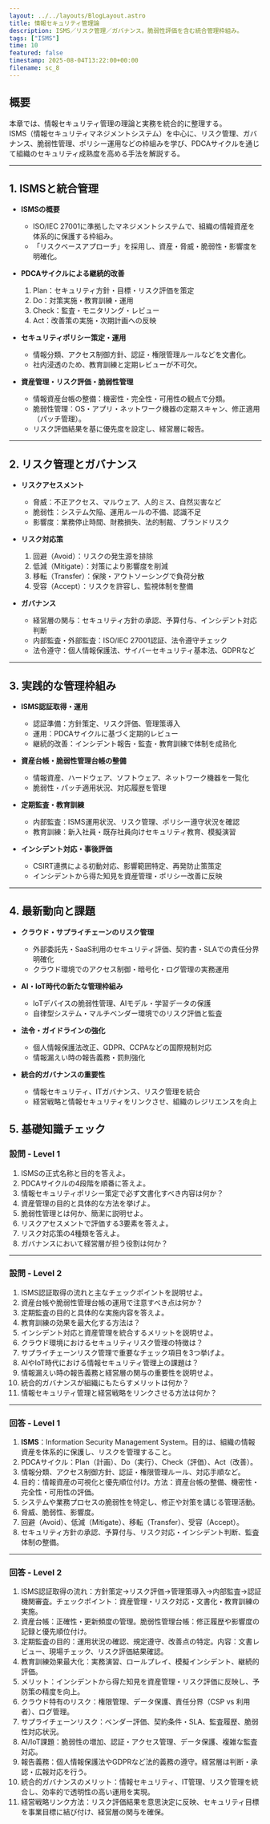 ```yaml
---
layout: ../../layouts/BlogLayout.astro
title: 情報セキュリティ管理論
description: ISMS／リスク管理／ガバナンス。脆弱性評価を含む統合管理枠組み。
tags: ["ISMS"]
time: 10
featured: false
timestamp: 2025-08-04T13:22:00+00:00
filename: sc_8
---
```


## 概要

本章では、情報セキュリティ管理の理論と実務を統合的に整理する。  
ISMS（情報セキュリティマネジメントシステム）を中心に、リスク管理、ガバナンス、脆弱性管理、ポリシー運用などの枠組みを学び、PDCAサイクルを通じて組織のセキュリティ成熟度を高める手法を解説する。  

---

## 1. ISMSと統合管理

- **ISMSの概要**  
  - ISO/IEC 27001に準拠したマネジメントシステムで、組織の情報資産を体系的に保護する枠組み。  
  - 「リスクベースアプローチ」を採用し、資産・脅威・脆弱性・影響度を明確化。

- **PDCAサイクルによる継続的改善**  
  1. Plan：セキュリティ方針・目標・リスク評価を策定  
  2. Do：対策実施・教育訓練・運用  
  3. Check：監査・モニタリング・レビュー  
  4. Act：改善策の実施・次期計画への反映

- **セキュリティポリシー策定・運用**  
  - 情報分類、アクセス制御方針、認証・権限管理ルールなどを文書化。  
  - 社内浸透のため、教育訓練と定期レビューが不可欠。

- **資産管理・リスク評価・脆弱性管理**  
  - 情報資産台帳の整備：機密性・完全性・可用性の観点で分類。  
  - 脆弱性管理：OS・アプリ・ネットワーク機器の定期スキャン、修正適用（パッチ管理）。  
  - リスク評価結果を基に優先度を設定し、経営層に報告。

---

## 2. リスク管理とガバナンス

- **リスクアセスメント**  
  - 脅威：不正アクセス、マルウェア、人的ミス、自然災害など  
  - 脆弱性：システム欠陥、運用ルールの不備、認識不足  
  - 影響度：業務停止時間、財務損失、法的制裁、ブランドリスク

- **リスク対応策**  
  1. 回避（Avoid）：リスクの発生源を排除  
  2. 低減（Mitigate）：対策により影響度を削減  
  3. 移転（Transfer）：保険・アウトソーシングで負荷分散  
  4. 受容（Accept）：リスクを許容し、監視体制を整備

- **ガバナンス**  
  - 経営層の関与：セキュリティ方針の承認、予算付与、インシデント対応判断  
  - 内部監査・外部監査：ISO/IEC 27001認証、法令遵守チェック  
  - 法令遵守：個人情報保護法、サイバーセキュリティ基本法、GDPRなど

---

## 3. 実践的な管理枠組み

- **ISMS認証取得・運用**  
  - 認証準備：方針策定、リスク評価、管理策導入  
  - 運用：PDCAサイクルに基づく定期的レビュー  
  - 継続的改善：インシデント報告・監査・教育訓練で体制を成熟化

- **資産台帳・脆弱性管理台帳の整備**  
  - 情報資産、ハードウェア、ソフトウェア、ネットワーク機器を一覧化  
  - 脆弱性・パッチ適用状況、対応履歴を管理

- **定期監査・教育訓練**  
  - 内部監査：ISMS運用状況、リスク管理、ポリシー遵守状況を確認  
  - 教育訓練：新入社員・既存社員向けセキュリティ教育、模擬演習

- **インシデント対応・事後評価**  
  - CSIRT連携による初動対応、影響範囲特定、再発防止策策定  
  - インシデントから得た知見を資産管理・ポリシー改善に反映

---

## 4. 最新動向と課題

- **クラウド・サプライチェーンのリスク管理**  
  - 外部委託先・SaaS利用のセキュリティ評価、契約書・SLAでの責任分界明確化  
  - クラウド環境でのアクセス制御・暗号化・ログ管理の実務運用

- **AI・IoT時代の新たな管理枠組み**  
  - IoTデバイスの脆弱性管理、AIモデル・学習データの保護  
  - 自律型システム・マルチベンダー環境でのリスク評価と監査

- **法令・ガイドラインの強化**  
  - 個人情報保護法改正、GDPR、CCPAなどの国際規制対応  
  - 情報漏えい時の報告義務・罰則強化

- **統合的ガバナンスの重要性**  
  - 情報セキュリティ、ITガバナンス、リスク管理を統合  
  - 経営戦略と情報セキュリティをリンクさせ、組織のレジリエンスを向上

## 5. 基礎知識チェック

### 設問 - Level 1

1. ISMSの正式名称と目的を答えよ。  
2. PDCAサイクルの4段階を順番に答えよ。  
3. 情報セキュリティポリシー策定で必ず文書化すべき内容は何か？  
4. 資産管理の目的と具体的な方法を挙げよ。  
5. 脆弱性管理とは何か、簡潔に説明せよ。  
6. リスクアセスメントで評価する3要素を答えよ。  
7. リスク対応策の4種類を答えよ。  
8. ガバナンスにおいて経営層が担う役割は何か？

---

### 設問 - Level 2

1. ISMS認証取得の流れと主なチェックポイントを説明せよ。  
2. 資産台帳や脆弱性管理台帳の運用で注意すべき点は何か？  
3. 定期監査の目的と具体的な実施内容を答えよ。  
4. 教育訓練の効果を最大化する方法は？  
5. インシデント対応と資産管理を統合するメリットを説明せよ。  
6. クラウド環境におけるセキュリティリスク管理の特徴は？  
7. サプライチェーンリスク管理で重要なチェック項目を3つ挙げよ。  
8. AIやIoT時代における情報セキュリティ管理上の課題は？  
9. 情報漏えい時の報告義務と経営層の関与の重要性を説明せよ。  
10. 統合的ガバナンスが組織にもたらすメリットは何か？  
11. 情報セキュリティ管理と経営戦略をリンクさせる方法は何か？

---

### 回答 - Level 1

1. **ISMS**：Information Security Management System。目的は、組織の情報資産を体系的に保護し、リスクを管理すること。  
2. PDCAサイクル：Plan（計画）、Do（実行）、Check（評価）、Act（改善）。  
3. 情報分類、アクセス制御方針、認証・権限管理ルール、対応手順など。  
4. 目的：情報資産の可視化と優先順位付け。方法：資産台帳の整備、機密性・完全性・可用性の評価。  
5. システムや業務プロセスの脆弱性を特定し、修正や対策を講じる管理活動。  
6. 脅威、脆弱性、影響度。  
7. 回避（Avoid）、低減（Mitigate）、移転（Transfer）、受容（Accept）。  
8. セキュリティ方針の承認、予算付与、リスク対応・インシデント判断、監査体制の整備。

---

### 回答 - Level 2

1. ISMS認証取得の流れ：方針策定→リスク評価→管理策導入→内部監査→認証機関審査。チェックポイント：資産管理・リスク対応・文書化・教育訓練の実施。  
2. 資産台帳：正確性・更新頻度の管理。脆弱性管理台帳：修正履歴や影響度の記録と優先順位付け。  
3. 定期監査の目的：運用状況の確認、規定遵守、改善点の特定。内容：文書レビュー、現場チェック、リスク評価結果確認。  
4. 教育訓練効果最大化：実務演習、ロールプレイ、模擬インシデント、継続的評価。  
5. メリット：インシデントから得た知見を資産管理・リスク評価に反映し、予防策の精度を向上。  
6. クラウド特有のリスク：権限管理、データ保護、責任分界（CSP vs 利用者）、ログ管理。  
7. サプライチェーンリスク：ベンダー評価、契約条件・SLA、監査履歴、脆弱性対応状況。  
8. AI/IoT課題：脆弱性の増加、認証・アクセス管理、データ保護、複雑な監査対応。  
9. 報告義務：個人情報保護法やGDPRなど法的義務の遵守。経営層は判断・承認・広報対応を行う。  
10. 統合的ガバナンスのメリット：情報セキュリティ、IT管理、リスク管理を統合し、効率的で透明性の高い運用を実現。  
11. 経営戦略リンク方法：リスク評価結果を意思決定に反映、セキュリティ目標を事業目標に結び付け、経営層の関与を確保。

